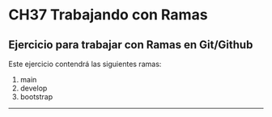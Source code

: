 
# CH37 Trabajando con Ramas
## Ejercicio para trabajar con Ramas en Git/Github

Este ejercicio contendrá las siguientes ramas:
1. main
2. develop
3. bootstrap

---

